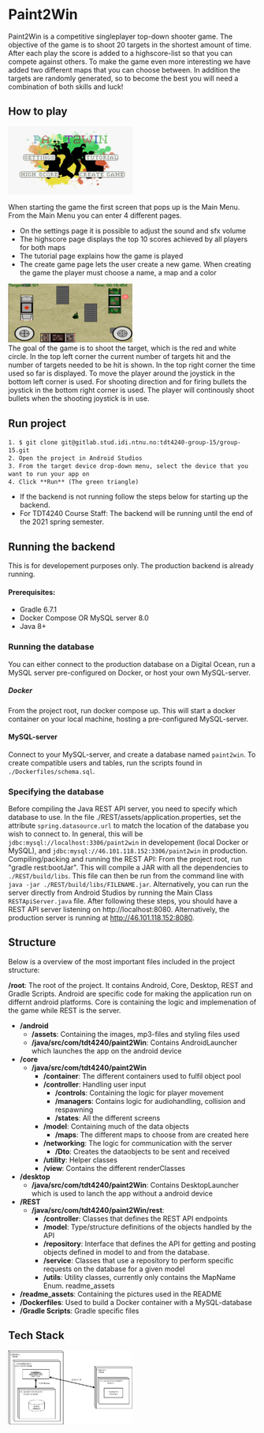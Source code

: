 # Paint2Win

Paint2Win is a competitive singleplayer top-down shooter game. The objective of the game is to shoot 20 targets in the shortest amount of time. After each play the score is added to a highscore-list so that you can compete against others. To make the game even more interesting we have added two different maps that you can choose between. In addition the targets are randomly generated, so to become the best you will need a combination of both skills and luck!

## How to play
<img src="readme_assets/main_menu.png" width="50%"/> 

When starting the game the first screen that pops up is the Main Menu. From the Main Menu you can enter 4 different pages.
- On the settings page it is possible to adjust the sound and sfx volume
- The highscore page displays the top 10 scores achieved by all players for both maps
- The tutorial page explains how the game is played
- The create game page lets the user create a new game. When creating the game the player must choose a name, a map and a color

<img src="readme_assets/gameplay.png" width="50%"/> <br>
The goal of the game is to shoot the target, which is the red and white circle. In the top left corner the current number of targets hit and the number of targets needed to be hit is shown. In the top right corner the time used so far is displayed. 
To move the player around the joystick in the bottom left corner is used. For shooting direction and for firing bullets the joystick in the bottom right corner is used. The player will continously shoot bullets when the shooting joystick is in use. 

## Run project

```
1. $ git clone git@gitlab.stud.idi.ntnu.no:tdt4240-group-15/group-15.git
2. Open the project in Android Studios
3. From the target device drop-down menu, select the device that you want to run your app on
4. Click **Run** (The green triangle)
```
- If the backend is not running follow the steps below for starting up the backend. 
- For TDT4240 Course Staff: The backend will be running until the end of the 2021 spring semester.


## Running the backend

This is for developement purposes only. The production backend is already running.

#### Prerequisites:
- Gradle 6.7.1
- Docker Compose OR MySQL server 8.0
- Java 8+
### Running the database
You can either connect to the production database on a Digital Ocean, run a MySQL server pre-configured on Docker, or host your own MySQL-server.
##### Docker
From the project root, run docker compose up. This will start a docker container on your local machine, hosting a pre-configured MySQL-server.
#### MySQL-server
Connect to your MySQL-server, and create a database named `paint2win`. To create compatible users and tables, run the scripts found in `./Dockerfiles/schema.sql`.
### Specifying the database
Before compiling the Java REST API server, you need to specify which database to use.
In the file ./REST/assets/application.properties, set the attribute `spring.datasource.url` to match the location of the database you wish to connect to. In general, this will be `jdbc:mysql://localhost:3306/paint2win` in developement (local Docker or MySQL), and `jdbc:mysql://46.101.118.152:3306/paint2win` in production.
Compiling/packing and running the REST API:
From the project root, run "gradle rest:bootJar". This will compile a JAR with all the dependencies to `./REST/build/libs`.
This file can then be run from the command line with `java -jar ./REST/build/libs/FILENAME.jar`.
Alternatively, you can run the server directly from Android Studios by running the Main Class `RESTApiServer.java` file.
After following these steps, you should have a REST API server listening on http://localhost:8080.
Alternatively, the production server is running at http://46.101.118.152:8080.


## Structure
Below is a overview of the most important files included in the project structure:

**/root**: The root of the project. It contains Android, Core, Desktop, REST and Gradle Scripts. Android are specific code for making the application run on differnt android platforms. Core is containing the logic and implemenation of the game while REST is the server. 

- **/android** 
    - **/assets**: Containing the images, mp3-files and styling files used 
    - **/java/src/com/tdt4240/paint2Win**: Contains AndroidLauncher which launches the app on the android device 
- **/core**
    - **/java/src/com/tdt4240/paint2Win**
        - **/container**: The different containers used to fulfil object pool
        - **/controller**: Handling user input
            - **/controls**: Containing the logic for player movement
            - **/managers**: Contains logic for audiohandling, collision and respawning
            - **/states**: All the different screens
        - **/model**: Containing much of the data objects
            - **/maps**: The different maps to choose from are created here
        - **/networking**: The logic for communication with the server
            - **/Dto**: Creates the dataobjects to be sent and received
        - **/utility**: Helper classes
        - **/view**: Contains the different renderClasses
- **/desktop**
    - **/java/src/com/tdt4240/paint2Win**: Contains DesktopLauncher which is used to lanch the app without a android device
- **/REST**
    - **/java/src/com/tdt4240/paint2Win/rest**:
        - **/controller**: Classes that defines the REST API endpoints
        - **/model**: Type/structure definitions of the objects handled by the API
        - **/repository**: Interface that defines the API for getting and posting objects defined in model to and from the database.
        - **/service**: Classes that use a repository to perform specific requests on the database for a given model
        - **/utils**: Utility classes, currently only contains the MapName Enum.
        readme_assets
- **/readme_assets**: Containing the pictures used in the README
- **/Dockerfiles**: Used to build a Docker container with a MySQL-database
- **/Gradle Scripts**: Gradle specific files

## Tech Stack
<img src="readme_assets/Physical_view.png" width="50%"/> 

